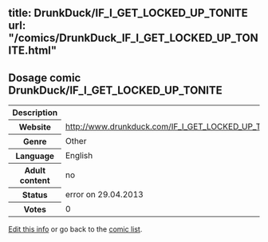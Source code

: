 title: DrunkDuck/IF_I_GET_LOCKED_UP_TONITE
url: "/comics/DrunkDuck_IF_I_GET_LOCKED_UP_TONITE.html"
---
Dosage comic DrunkDuck/IF_I_GET_LOCKED_UP_TONITE
-----------------------------------------

<p id="msg"></p>
<script type="text/javascript">
if (window.location.search === '?edit_info_mail=sent_ok') {
  var elem = document.getElementById("msg");
  elem.innerHTML = 'Edited information sucessfully sent.';
  elem.className = 'ok';
}
</script>
<table class="comicinfo">
<tr>
<th>Description</th><td></td>
</tr>
<tr>
<th>Website</th><td><a href="http://www.drunkduck.com/IF_I_GET_LOCKED_UP_TONITE/">http://www.drunkduck.com/IF_I_GET_LOCKED_UP_TONITE/</a></td>
</tr>
<tr>
<th>Genre</th><td>Other</td>
</tr>
<tr>
<th>Language</th><td>English</td>
</tr>
<tr>
<th>Adult content</th><td>no</td>
</tr>
<tr>
<th>Status</th><td>error on 29.04.2013</td>
</tr>
<tr>
<th>Votes</th><td>0</td>
</tr>
</table>

[Edit this info](DrunkDuck_IF_I_GET_LOCKED_UP_TONITE_edit.html) or go back to the [comic list](../comic-index.html).
